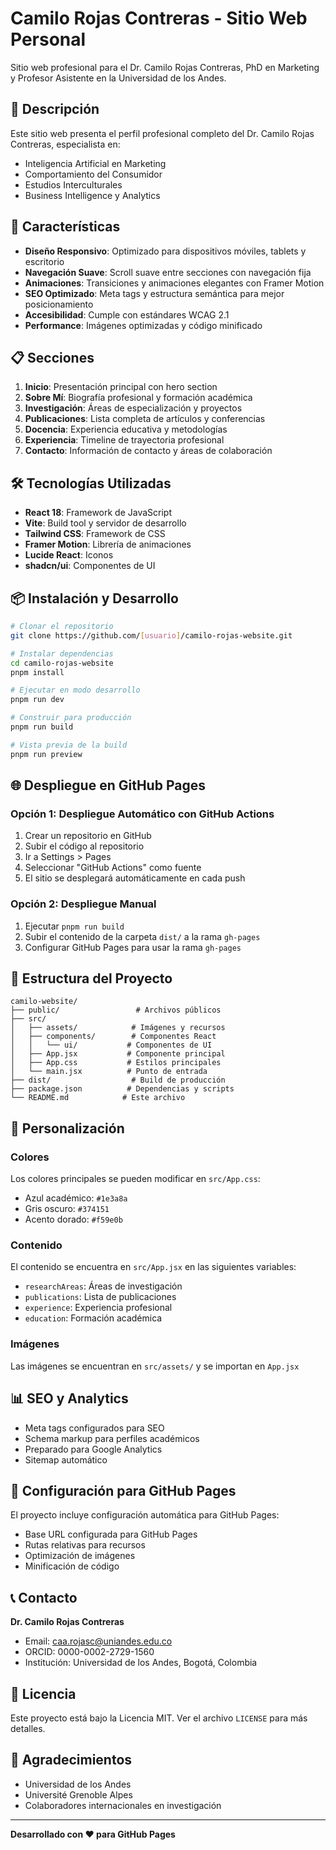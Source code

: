 # Camilo Rojas Contreras - Sitio Web Personal

Sitio web profesional para el Dr. Camilo Rojas Contreras, PhD en Marketing y Profesor Asistente en la Universidad de los Andes.

## 🎯 Descripción

Este sitio web presenta el perfil profesional completo del Dr. Camilo Rojas Contreras, especialista en:
- Inteligencia Artificial en Marketing
- Comportamiento del Consumidor
- Estudios Interculturales
- Business Intelligence y Analytics

## 🚀 Características

- **Diseño Responsivo**: Optimizado para dispositivos móviles, tablets y escritorio
- **Navegación Suave**: Scroll suave entre secciones con navegación fija
- **Animaciones**: Transiciones y animaciones elegantes con Framer Motion
- **SEO Optimizado**: Meta tags y estructura semántica para mejor posicionamiento
- **Accesibilidad**: Cumple con estándares WCAG 2.1
- **Performance**: Imágenes optimizadas y código minificado

## 📋 Secciones

1. **Inicio**: Presentación principal con hero section
2. **Sobre Mí**: Biografía profesional y formación académica
3. **Investigación**: Áreas de especialización y proyectos
4. **Publicaciones**: Lista completa de artículos y conferencias
5. **Docencia**: Experiencia educativa y metodologías
6. **Experiencia**: Timeline de trayectoria profesional
7. **Contacto**: Información de contacto y áreas de colaboración

## 🛠️ Tecnologías Utilizadas

- **React 18**: Framework de JavaScript
- **Vite**: Build tool y servidor de desarrollo
- **Tailwind CSS**: Framework de CSS
- **Framer Motion**: Librería de animaciones
- **Lucide React**: Iconos
- **shadcn/ui**: Componentes de UI

## 📦 Instalación y Desarrollo

```bash
# Clonar el repositorio
git clone https://github.com/[usuario]/camilo-rojas-website.git

# Instalar dependencias
cd camilo-rojas-website
pnpm install

# Ejecutar en modo desarrollo
pnpm run dev

# Construir para producción
pnpm run build

# Vista previa de la build
pnpm run preview
```

## 🌐 Despliegue en GitHub Pages

### Opción 1: Despliegue Automático con GitHub Actions

1. Crear un repositorio en GitHub
2. Subir el código al repositorio
3. Ir a Settings > Pages
4. Seleccionar "GitHub Actions" como fuente
5. El sitio se desplegará automáticamente en cada push

### Opción 2: Despliegue Manual

1. Ejecutar `pnpm run build`
2. Subir el contenido de la carpeta `dist/` a la rama `gh-pages`
3. Configurar GitHub Pages para usar la rama `gh-pages`

## 📁 Estructura del Proyecto

```
camilo-website/
├── public/                 # Archivos públicos
├── src/
│   ├── assets/            # Imágenes y recursos
│   ├── components/        # Componentes React
│   │   └── ui/           # Componentes de UI
│   ├── App.jsx           # Componente principal
│   ├── App.css           # Estilos principales
│   └── main.jsx          # Punto de entrada
├── dist/                  # Build de producción
├── package.json          # Dependencias y scripts
└── README.md            # Este archivo
```

## 🎨 Personalización

### Colores
Los colores principales se pueden modificar en `src/App.css`:
- Azul académico: `#1e3a8a`
- Gris oscuro: `#374151`
- Acento dorado: `#f59e0b`

### Contenido
El contenido se encuentra en `src/App.jsx` en las siguientes variables:
- `researchAreas`: Áreas de investigación
- `publications`: Lista de publicaciones
- `experience`: Experiencia profesional
- `education`: Formación académica

### Imágenes
Las imágenes se encuentran en `src/assets/` y se importan en `App.jsx`

## 📊 SEO y Analytics

- Meta tags configurados para SEO
- Schema markup para perfiles académicos
- Preparado para Google Analytics
- Sitemap automático

## 🔧 Configuración para GitHub Pages

El proyecto incluye configuración automática para GitHub Pages:
- Base URL configurada para GitHub Pages
- Rutas relativas para recursos
- Optimización de imágenes
- Minificación de código

## 📞 Contacto

**Dr. Camilo Rojas Contreras**
- Email: caa.rojasc@uniandes.edu.co
- ORCID: 0000-0002-2729-1560
- Institución: Universidad de los Andes, Bogotá, Colombia

## 📄 Licencia

Este proyecto está bajo la Licencia MIT. Ver el archivo `LICENSE` para más detalles.

## 🙏 Agradecimientos

- Universidad de los Andes
- Université Grenoble Alpes
- Colaboradores internacionales en investigación

---

**Desarrollado con ❤️ para GitHub Pages**

